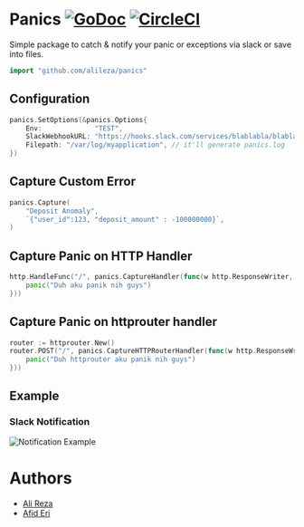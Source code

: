 # Panics [![GoDoc](http://img.shields.io/badge/go-documentation-blue.svg?style=flat-square)](http://godoc.org/github.com/alileza/panics) [![CircleCI](https://circleci.com/gh/alileza/panics/tree/master.png?circle-token=b755a6c93ed8d88c4a2448447214de0272915042&style=shield)](https://circleci.com/gh/alileza/panics)
Simple package to catch & notify your panic or exceptions via slack or save into files.

```go
import "github.com/alileza/panics"
```

## Configuration
```go
panics.SetOptions(&panics.Options{
	Env:             "TEST",
	SlackWebhookURL: "https://hooks.slack.com/services/blablabla/blablabla/blabla",
	Filepath: "/var/log/myapplication", // it'll generate panics.log
})
```

## Capture Custom Error
```go
panics.Capture(
    "Deposit Anomaly",
    `{"user_id":123, "deposit_amount" : -100000000}`,
)
```

## Capture Panic on HTTP Handler
```go
http.HandleFunc("/", panics.CaptureHandler(func(w http.ResponseWriter, r *http.Request) {
	panic("Duh aku panik nih guys")
}))
```

## Capture Panic on httprouter handler
```go
router := httprouter.New()
router.POST("/", panics.CaptureHTTPRouterHandler(func(w http.ResponseWriter, r *http.Request, _ httprouter.Params) {
    panic("Duh httprouter aku panik nih guys")
}))
```

## Example
### Slack Notification
![Notification Example](https://monosnap.com/file/Pjkw1uxjV8p0GnjevDwhHesUnTC2Ru.png)

# Authors

* [Ali Reza](mailto:alirezayahya@gmail.com)
* [Afid Eri](mailto:afid.eri@gmail.com) 
